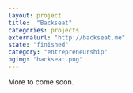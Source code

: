 ```yaml
---
layout: project
title:  "Backseat"
categories: projects
externalurl: "http://backseat.me"
state: "finished"
category: "entrepreneurship"
bgimg: "backseat.png"
---
```


More to come soon.
